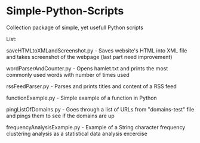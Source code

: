 # Simple-Python-Scripts
Collection package of simple, yet usefull Python scripts

List:

saveHTMLtoXMLandScreenshot.py - Saves website's HTML into XML file and takes screenshot of the webpage (last part need improvement)

wordParserAndCounter.py - Opens hamlet.txt and prints the most commonly used words with number of times used

rssFeedParser.py - Parses and prints titles and content of a RSS feed

functionExample.py - Simple example of a function in Python

pingListOfDomains.py - Goes through a list of URLs from "domains-test" file and pings them to see if the domains are up

frequencyAnalysisExample.py - Example of a String character frequency clustering analysis as a statistical data analysis excercise
